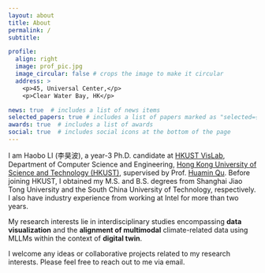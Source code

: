 ```yaml
---
layout: about
title: About
permalink: /
subtitle: 

profile:
  align: right
  image: prof_pic.jpg
  image_circular: false # crops the image to make it circular
  address: >
    <p>45, Universal Center,</p>
    <p>Clear Water Bay, HK</p>

news: true  # includes a list of news items
selected_papers: true # includes a list of papers marked as "selected={true}"
awards: true  # includes a list of awards
social: true  # includes social icons at the bottom of the page
---
```


I am Haobo LI (李昊波), a year-3 Ph.D. candidate at [HKUST VisLab](http://vis.cse.ust.hk/), Department of Computer Science and Engineering, [Hong Kong University of Science and Technology (HKUST)](https://hkust.edu.hk/), supervised by Prof. [Huamin Qu](http://www.huamin.org/). Before joining HKUST, I obtained my M.S. and B.S. degrees from Shanghai Jiao Tong University and the South China University of Technology, respectively. I also have industry experience from working at Intel for more than two years.

My research interests lie in interdisciplinary studies encompassing **data visualization** and the **alignment of multimodal** climate-related data using MLLMs within the context of **digital twin**.

I welcome any ideas or collaborative projects related to my research interests. Please feel free to reach out to me via email.

[//]: # (Put your address / P.O. box / other info right below your picture. You can also disable any these elements by editing `profile` property of the YAML header of your `_pages/about.md`. Edit `_bibliography/papers.bib` and Jekyll will render your [publications page]&#40;/al-folio/publications/&#41; automatically.)

[//]: # (Link to your social media connections, too. This theme is set up to use [Font Awesome icons]&#40;http://fortawesome.github.io/Font-Awesome/&#41; and [Academicons]&#40;https://jpswalsh.github.io/academicons/&#41;, like the ones below. Add your Facebook, Twitter, LinkedIn, Google Scholar, or just disable all of them.)
